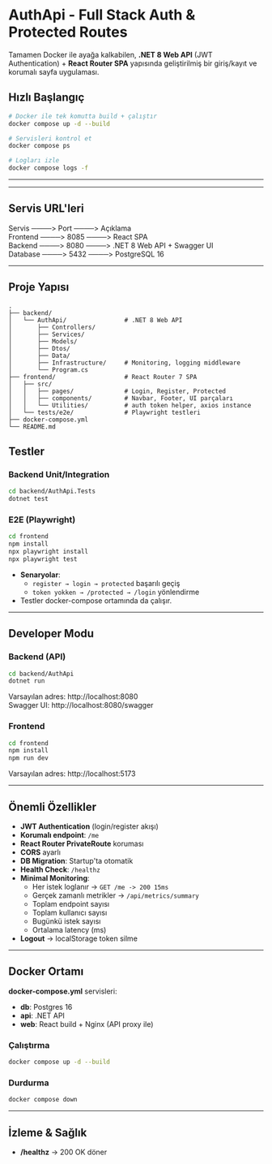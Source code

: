 # AuthApi - Full Stack Auth & Protected Routes

Tamamen Docker ile ayağa kalkabilen, **.NET 8 Web API** (JWT Authentication) + **React Router SPA** yapısında geliştirilmiş bir giriş/kayıt ve korumalı sayfa uygulaması.

##  Hızlı Başlangıç

```bash
# Docker ile tek komutta build + çalıştır
docker compose up -d --build

# Servisleri kontrol et
docker compose ps

# Logları izle
docker compose logs -f
```

---



---

## Servis URL'leri

 Servis    ────> Port ────>  Açıklama                     
 Frontend  ────> 8085 ────>  React SPA                    
 Backend   ────> 8080 ────>  .NET 8 Web API + Swagger UI  
 Database  ────> 5432 ────>  PostgreSQL 16                

---


## Proje Yapısı

```
.
├── backend/
│   └── AuthApi/                # .NET 8 Web API
│       ├── Controllers/
│       ├── Services/
│       ├── Models/
│       ├── Dtos/
│       ├── Data/
│       ├── Infrastructure/     # Monitoring, logging middleware
│       └── Program.cs
├── frontend/                   # React Router 7 SPA
│   ├── src/
│   │   ├── pages/              # Login, Register, Protected
│   │   ├── components/         # Navbar, Footer, UI parçaları
│   │   └── Utilities/          # auth token helper, axios instance
│   └── tests/e2e/              # Playwright testleri
├── docker-compose.yml
└── README.md
```

## Testler

### Backend Unit/Integration
```bash
cd backend/AuthApi.Tests
dotnet test
```

### E2E (Playwright)
```bash
cd frontend
npm install
npx playwright install
npx playwright test
```
- **Senaryolar**:
  - `register → login → protected` başarılı geçiş
  - `token yokken → /protected → /login` yönlendirme
- Testler docker-compose ortamında da çalışır.

---


## Developer Modu

### Backend (API)
```bash
cd backend/AuthApi
dotnet run
```
Varsayılan adres: http://localhost:8080  
Swagger UI: http://localhost:8080/swagger

### Frontend
```bash
cd frontend
npm install
npm run dev
```
Varsayılan adres: http://localhost:5173

---

## Önemli Özellikler

- **JWT Authentication** (login/register akışı)
- **Korumalı endpoint**: `/me`
- **React Router PrivateRoute** koruması
- **CORS** ayarlı
- **DB Migration**: Startup'ta otomatik
- **Health Check**: `/healthz`
- **Minimal Monitoring**:
  - Her istek loglanır → `GET /me -> 200 15ms`
  - Gerçek zamanlı metrikler → `/api/metrics/summary`
  - Toplam endpoint sayısı
  - Toplam kullanıcı sayısı
  - Bugünkü istek sayısı
  - Ortalama latency (ms)
- **Logout** → localStorage token silme

---



## Docker Ortamı

**docker-compose.yml** servisleri:
- **db**: Postgres 16
- **api**: .NET API
- **web**: React build + Nginx (API proxy ile)

### Çalıştırma
```bash
docker compose up -d --build
```

### Durdurma
```bash
docker compose down
```

---

## İzleme & Sağlık
- **/healthz** → 200 OK döner